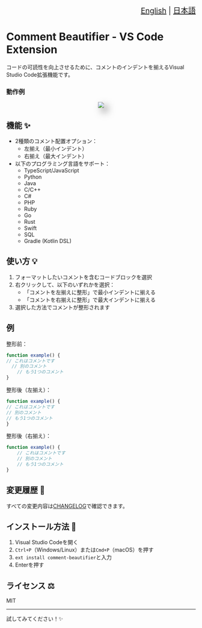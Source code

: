 <div align="right" style="font-size: 20px;">

[English](./README.md) | [日本語](./README.ja.md)

</div>

# Comment Beautifier - VS Code Extension

コードの可読性を向上させるために、コメントのインデントを揃えるVisual Studio Code拡張機能です。

### 動作例

<p align="center"><img src="https://github.com/user-attachments/assets/be91f613-d954-4e39-85a2-643a5c110ae7" style="filter: drop-shadow(10px 10px 10px rgba(0, 0, 0, 0.5));"/></p>

## 機能 ✨

- 2種類のコメント配置オプション：
  - 左揃え（最小インデント）
  - 右揃え（最大インデント）
- 以下のプログラミング言語をサポート：
  - TypeScript/JavaScript
  - Python
  - Java
  - C/C++
  - C#
  - PHP
  - Ruby
  - Go
  - Rust
  - Swift
  - SQL
  - Gradle (Kotlin DSL)

## 使い方 💡

1. フォーマットしたいコメントを含むコードブロックを選択
2. 右クリックして、以下のいずれかを選択：
   - 「コメントを左揃えに整形」で最小インデントに揃える
   - 「コメントを右揃えに整形」で最大インデントに揃える
3. 選択した方法でコメントが整形されます

## 例

整形前：
```javascript
function example() {
// これはコメントです
  // 別のコメント
    // もう1つのコメント
}
```

整形後（左揃え）：
```javascript
function example() {
// これはコメントです
// 別のコメント
// もう1つのコメント
}
```

整形後（右揃え）：
```javascript
function example() {
    // これはコメントです
    // 別のコメント
    // もう1つのコメント
}
```

## 変更履歴 📝

すべての変更内容は[CHANGELOG](./CHANGELOG.md)で確認できます。

## インストール方法 🔧

1. Visual Studio Codeを開く
2. `Ctrl+P`（Windows/Linux）または`Cmd+P`（macOS）を押す
3. `ext install comment-beautifier`と入力
4. Enterを押す

## ライセンス ⚖️

MIT

<hr>

試してみてください！✨

